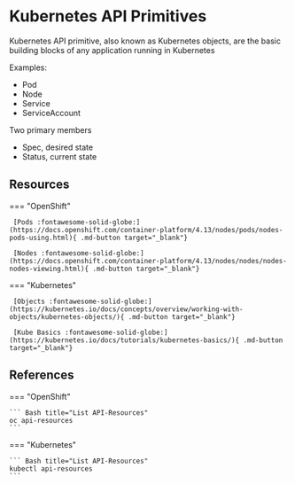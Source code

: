 # Kubernetes API Primitives

Kubernetes API primitive, also known as Kubernetes objects, are the basic building blocks of any application running in Kubernetes

Examples:

- Pod
- Node
- Service
- ServiceAccount

Two primary members

- Spec, desired state
- Status, current state

## Resources

=== "OpenShift"

     [Pods :fontawesome-solid-globe:](https://docs.openshift.com/container-platform/4.13/nodes/pods/nodes-pods-using.html){ .md-button target="_blank"}

     [Nodes :fontawesome-solid-globe:](https://docs.openshift.com/container-platform/4.13/nodes/nodes/nodes-nodes-viewing.html){ .md-button target="_blank"}

=== "Kubernetes"

     [Objects :fontawesome-solid-globe:](https://kubernetes.io/docs/concepts/overview/working-with-objects/kubernetes-objects/){ .md-button target="_blank"}
     
     [Kube Basics :fontawesome-solid-globe:](https://kubernetes.io/docs/tutorials/kubernetes-basics/){ .md-button target="_blank"}


## References

=== "OpenShift"

    ``` Bash title="List API-Resources"
    oc api-resources
    ```

=== "Kubernetes"

    ``` Bash title="List API-Resources"
    kubectl api-resources
    ```